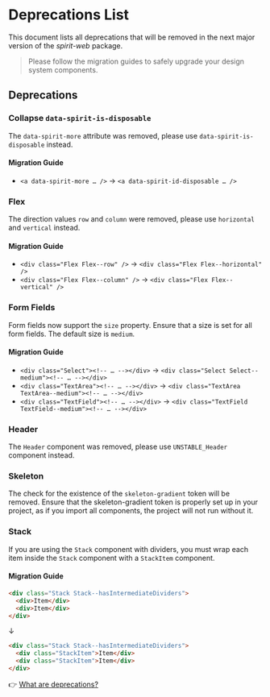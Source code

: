# Deprecations List

This document lists all deprecations that will be removed in the next major version of the _spirit-web_ package.

> Please follow the migration guides to safely upgrade your design system components.

## Deprecations

### Collapse `data-spirit-is-disposable`

The `data-spirit-more` attribute was removed, please use `data-spirit-is-disposable` instead.

#### Migration Guide

- `<a data-spirit-more … />` → `<a data-spirit-id-disposable … />`

### Flex

The direction values `row` and `column` were removed, please use `horizontal` and `vertical` instead.

#### Migration Guide

- `<div class="Flex Flex--row" />` → `<div class="Flex Flex--horizontal" />`
- `<div class="Flex Flex--column" />` → `<div class="Flex Flex--vertical" />`

### Form Fields

Form fields now support the `size` property. Ensure that a size is set for all form fields. The default size is `medium`.

#### Migration Guide

- `<div class="Select"><!-- … --></div>` → `<div class="Select Select--medium"><!-- … --></div>`
- `<div class="TextArea"><!-- … --></div>` → `<div class="TextArea TextArea--medium"><!-- … --></div>`
- `<div class="TextField"><!-- … --></div>` → `<div class="TextField TextField--medium"><!-- … --></div>`

### Header

The `Header` component was removed, please use `UNSTABLE_Header` component instead.

### Skeleton

The check for the existence of the `skeleton-gradient` token will be removed. Ensure that the skeleton-gradient token is properly set up in your project, as if you import all components, the project will not run without it.

### Stack

If you are using the `Stack` component with dividers, you must wrap each item inside the `Stack` component with a `StackItem` component.

#### Migration Guide

```html
<div class="Stack Stack--hasIntermediateDividers">
  <div>Item</div>
  <div>Item</div>
</div>
```

↓

```html
<div class="Stack Stack--hasIntermediateDividers">
  <div class="StackItem">Item</div>
  <div class="StackItem">Item</div>
</div>
```

👉 [What are deprecations?][readme-deprecations]

[readme-deprecations]: https://github.com/lmc-eu/spirit-design-system/blob/main/packages/web/README.md#deprecations
